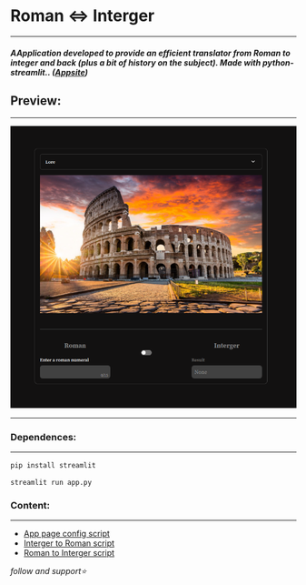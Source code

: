 # Roman <=> Interger
---
##### *AApplication developed to provide an efficient translator from Roman to integer and back (plus a bit of history on the subject). Made with python-streamlit.*. ([Appsite]())

## Preview:
---
![img](img/capt.png)

---
### Dependences:
---
```
pip install streamlit
```
```
streamlit run app.py
```
### Content:
---
- [App page config script](app.py)
- [Interger to Roman script](IntergerToRoman.py)
- [Roman to Interger script](RomanToInterger.py)

*follow and support⭐️*